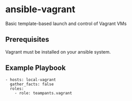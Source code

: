 # ansible-vagrant
Basic template-based launch and control of Vagrant VMs

## Prerequisites
Vagrant must be installed on your ansible system.

## Example Playbook

    - hosts: local-vagrant
      gather_facts: false
      roles:
        - role: teampants.vagrant
